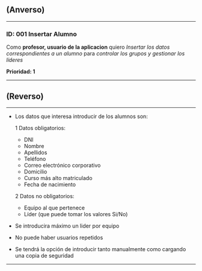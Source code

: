 ## (Anverso)
---

### **ID:** 001 **Insertar Alumno**

Como **profesor, usuario de la aplicacion** quiero *Insertar los datos correspondientes a un alumno* para *controlar los grupos y gestionar los líderes*

__Prioridad: 1__

---

## (Reverso)

---

* Los datos que interesa introducir de los alumnos son:

    1 Datos obligatorios: 
    
    * DNI
    * Nombre 
    * Apellidos
    * Teléfono
    * Correo electrónico corporativo
    * Domicilio
    * Curso más alto matriculado
    * Fecha de nacimiento

    2 Datos no obligatorios: 
    
    * Equipo al que pertenece
    * Líder (que puede tomar los valores Si/No)

* Se introducira máximo un lider por equipo
* No puede haber usuarios repetidos
* Se tendrá la opción de introducir tanto manualmente como cargando una copia de seguridad

---
